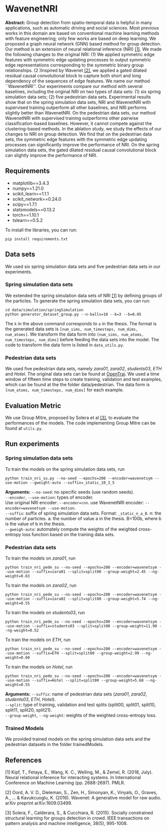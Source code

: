 # WavenetNRI

**Abstract:** Group detection from spatio-temporal data is helpful in many applications, such as automatic driving and social sciences. Most previous works in this domain are based on conventional machine learning methods with feature engineering; only few works are based on deep learning. We proposed a graph neural network (GNN) based method for group detection. Our method is an extension of neural relational inference (NRI) [[1]](#1). We made the following changes to the original NRI: (1) We applied symmetric edge features with symmetric edge updating processes to output symmetric edge representations corresponding to the symmetric binary group relationships. (2 )Inspired by Wavenet [[2]](#2), we applied a gated dilated residual causal convolutional block to capture both short and long dependency of the sequences of edge features. We name our method ``WavenetNRI''. Our experiments compare our method with several baselines, including the original NRI on two types of data sets: (1) six spring simulation data sets; (2) five pedestrian data sets. Experimental results show that on the spring simulation data sets, NRI and WavenetNRI with supervised training outperform all other baselines, and NRI performs slightly better than WavenetNRI. On the pedestrian data sets, our method WavenetNRI with supervised training outperforms other pairwise classification-based baselines. However, it cannot compete against the clustering-based methods. In the ablation study, we study the effects of our changes to NRI on group detection. We find that on the pedestrian data sets, the symmetric edge features with the symmetric edge updating processes can significantly improve the performance of NRI. On the spring simulation data sets, the gated dilated residual causal convolutional block can slightly improve the performance of NRI. 

## Requirements
- matplotlib==3.4.3
- numpy==1.21.0
- scikit_learn==1.1.1
- scikit_network==0.24.0
- scipy==1.7.1
- statsmodels==0.13.2
- torch==1.10.1
- tslearn==0.5.2

To install the libraries, you can run:
```
pip install requirements.txt
```

## Data sets
We used six spring simulation data sets and five pedestrian data sets in our experiments.
### Spring simulation data sets
We extended the spring simulation data sets of NRI [[1]](#1) by defining groups of the particles. To generate the spring simulation data sets, you can run:
```
cd data/simulation/springSimulation
python generator_dataset_group.py --n-balls=10 --k=3 --b=0.05
```
The `k` in the above command corresponds to `a` in the thesis.
The format is the generated data sets is `[num_sims, num_timesteps, num_dims, num_atoms]`. We transform the data form into `[num_sims, num_atoms, num_timesteps, num_dims]` before feeding the data sets into the model. The code to transform the data form is listed in `data_utils.py`.

### Pedestrian data sets
We used five pedestrian data sets, namely *zara01*, *zara02*, *students03*, *ETH* and *Hotel*. The original data sets can be found at [OpenTraj](https://github.com/fatcatZF/OpenTraj). We used a time window of fifteen time steps to create training, validation and test examples, which can be found at the the folder data/pedestrian. The data form is `[num_atoms, num_timesteps, num_dims]` for each example. 

## Evaluation Metric
We use Group Mitre, proposed by Solera et al [[3]](#3), to evaluate the performances of the models. The code implementing Group Mitre can be found at `utils.py`.

## Run experiments
### Spring simulation data sets
To train the models on the spring simulation data sets, run
```
python train_nri_su.py --no-seed --epochs=200 --encoder=wavenetsym --use-motion --gweight-auto --suffix=_static_10_3_5
```
**Arguments:** ```--no-seed```: no specific seeds (use random seeds).<br> 
```--encoder```, ```--use-motion```: types of encoder.<br> 
        Use original NRI encoder: ```--encoder=cnn```. use WavenetNRI encoder: ```--encoder=wavenetsym --use-motion```.<br>
```--suffix```: suffix of spring simulation data sets. Format: ```_static_n_a_B```. n: the number of particles. a: the number of value a in the thesis. B=100b, where b is the value of b in the thesis.<br>
```--gweigh-auto```: automately compute the weights of the weighted cross-entropy loss function based on the training data sets.

### Pedestrian data sets
To train the models on *zara01*, run
```
python train_nri_pede_su --no-seed --epochs=200 --encoder=wavenetsym --use-motion --suffix=zara01 --split=split00 --group-weight=2.45 --ng-weight=0.63 
```
To train the models on *zara02*, run
```
python train_nri_pede_su --no-seed --epochs=200 --encoder=wavenetsym --use-motion --suffix=zara02 --split=split00 --group-weight=5.74 --ng-weight=0.55
```
To train the models on *students03*, run
```
python train_nri_pede_su --no-seed --epochs=200 --encoder=wavenetsym --use-motion --suffix=students03 --split=split00 --group-weight=11.90 --ng-weight=0.52
```
To train the models on *ETH*, run
```
python train_nri_pede_su --no-seed --epochs=200 --encoder=wavenetsym --use-motion --suffix=ETH --split=split00 --group-weight=2.99 --ng-weight=0.60
```
To train the models on *Hotel*, run
```
python train_nri_pede_su --no-seed --epochs=200 --encoder=wavenetsym --use-motion --suffix=Hotel --split=split00 --group-weight=5.68 --ng-weight=0.55
```
**Arguments:** ```--suffix```: name of pedestrian data sets (*zara01*, *zara02*, *students03*, *ETH*, *Hotel*).<br>
               ```--split```: type of training, validation and test splits (split00, split01, split10, split11, split20, split21).<br>
               ```--group-weight```, ```--ng-weight```: weights of the weighted cross-entropy loss.<br>
### Trained Models  
We provided trained models on the spring simulation data sets and the pedestrian datasets in the folder trainedModels.

## References
<a id="1">[1]</a>
Kipf, T., Fetaya, E., Wang, K. C., Welling, M., & Zemel, R. (2018, July). Neural relational inference for interacting systems. In International Conference on Machine Learning (pp. 2688-2697). PMLR.

<a id="2">[2]</a>
Oord, A. V. D., Dieleman, S., Zen, H., Simonyan, K., Vinyals, O., Graves, A., ... & Kavukcuoglu, K. (2016). Wavenet: A generative model for raw audio. arXiv preprint arXiv:1609.03499.

<a id="3">[3]</a>
Solera, F., Calderara, S., & Cucchiara, R. (2015). Socially constrained structural learning for groups detection in crowd. IEEE transactions on pattern analysis and machine intelligence, 38(5), 995-1008.

